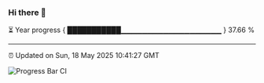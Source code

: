 ### Hi there 👋

⏳ Year progress { ███████████▁▁▁▁▁▁▁▁▁▁▁▁▁▁▁▁▁▁▁ } 37.66 %

---

⏰ Updated on Sun, 18 May 2025 10:41:27 GMT

![Progress Bar CI](https://github.com/IshwaranRudhara/GIT-ACTION/workflows/Progress%20Bar%20CI/badge.svg)
